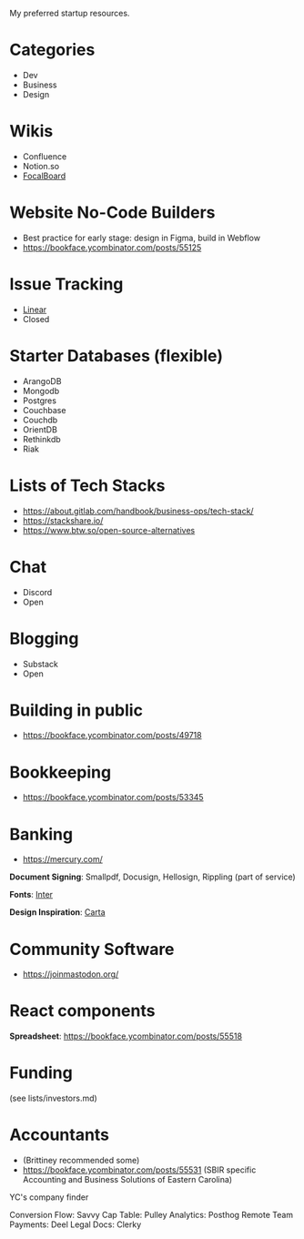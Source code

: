 
My preferred startup resources.

# Categories
- Dev
- Business
- Design

# Wikis
- Confluence
- Notion.so
- [FocalBoard](https://www.focalboard.com/)

# Website No-Code Builders
- Best practice for early stage: design in Figma, build in Webflow
- https://bookface.ycombinator.com/posts/55125	

# Issue Tracking
- [Linear](https://linear.app)
- Closed

# Starter Databases (flexible)
- ArangoDB
- Mongodb
- Postgres
- Couchbase
- Couchdb
- OrientDB
- Rethinkdb
- Riak

# Lists of Tech Stacks
- https://about.gitlab.com/handbook/business-ops/tech-stack/
- https://stackshare.io/
- https://www.btw.so/open-source-alternatives

# Chat
- Discord
- Open

# Blogging
- Substack
- Open

# Building in public
- https://bookface.ycombinator.com/posts/49718

# Bookkeeping
- https://bookface.ycombinator.com/posts/53345

# Banking
- https://mercury.com/

__Document Signing__: Smallpdf, Docusign, Hellosign, Rippling (part of service)

__Fonts__: [Inter](https://rsms.me/inter/)

__Design Inspiration__: [Carta](https://carta.com/)

# Community Software
- https://joinmastodon.org/

# React components
__Spreadsheet__: https://bookface.ycombinator.com/posts/55518

# Funding
(see lists/investors.md)

# Accountants
- (Brittiney recommended some)
- https://bookface.ycombinator.com/posts/55531 (SBIR specific Accounting and Business Solutions of Eastern Carolina)

YC's company finder

Conversion Flow: Savvy
Cap Table: Pulley
Analytics: Posthog
Remote Team Payments: Deel
Legal Docs: Clerky
